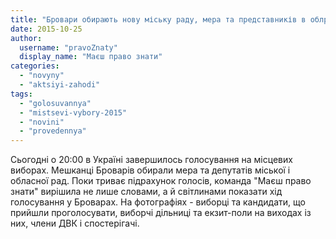 ```yaml
---
title: "Бровари обирають нову міську раду, мера та представників в облраді - ФОТОРЕПОРТАЖ"
date: 2015-10-25
author: 
  username: "pravoZnaty"
  display_name: "Маєш право знати"
categories: 
  - "novyny"
  - "aktsiyi-zahodi"
tags: 
  - "golosuvannya"
  - "mistsevi-vybory-2015"
  - "novini"
  - "provedennya"
---
```


Сьогодні о 20:00 в Україні завершилось голосування на місцевих виборах. Мешканці Броварів обирали мера та депутатів міської і обласної рад. Поки триває підрахунок голосів, команда "Маєш право знати" вирішила не лише словами, а й світлинами показати хід голосування у Броварах. На фотографіях - виборці та кандидати, що прийшли проголосувати, виборчі дільниці та екзит-поли на виходах із них, члени ДВК і спостерігачі.
